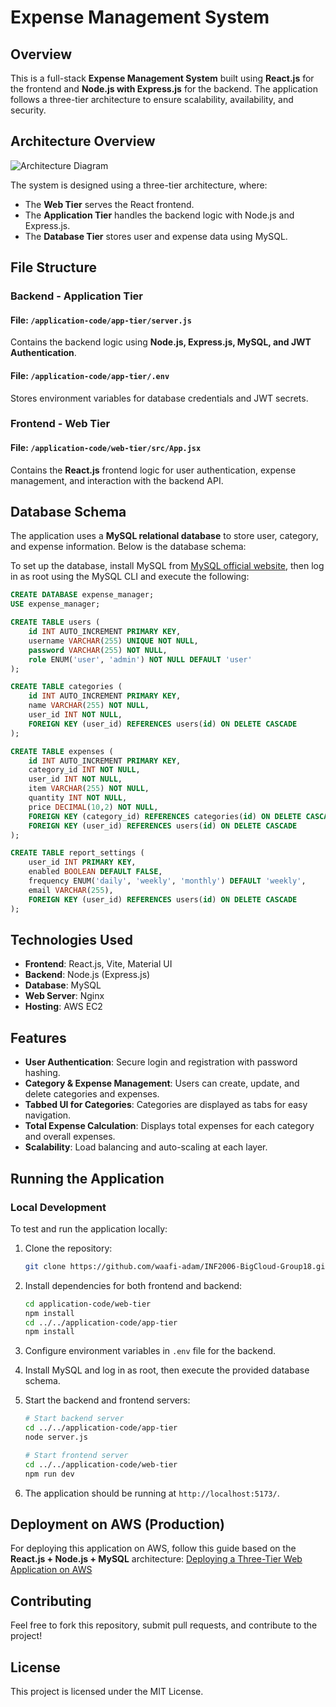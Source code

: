 # Expense Management System

## Overview

This is a full-stack **Expense Management System** built using **React.js** for the frontend and **Node.js with Express.js** for the backend. The application follows a three-tier architecture to ensure scalability, availability, and security.

## Architecture Overview

![Architecture Diagram](https://github.com/aws-samples/aws-three-tier-web-architecture-workshop/blob/main/application-code/web-tier/src/assets/3TierArch.png)

The system is designed using a three-tier architecture, where:

- The **Web Tier** serves the React frontend.
- The **Application Tier** handles the backend logic with Node.js and Express.js.
- The **Database Tier** stores user and expense data using MySQL.

## File Structure

### Backend - Application Tier

#### File: `/application-code/app-tier/server.js`

Contains the backend logic using **Node.js, Express.js, MySQL, and JWT Authentication**.

#### File: `/application-code/app-tier/.env`

Stores environment variables for database credentials and JWT secrets.

### Frontend - Web Tier

#### File: `/application-code/web-tier/src/App.jsx`

Contains the **React.js** frontend logic for user authentication, expense management, and interaction with the backend API.

## Database Schema

The application uses a **MySQL relational database** to store user, category, and expense information. Below is the database schema:

To set up the database, install MySQL from [MySQL official website](https://dev.mysql.com/downloads/mysql/), then log in as root using the MySQL CLI and execute the following:

```sql
CREATE DATABASE expense_manager;
USE expense_manager;

CREATE TABLE users (
    id INT AUTO_INCREMENT PRIMARY KEY,
    username VARCHAR(255) UNIQUE NOT NULL,
    password VARCHAR(255) NOT NULL,
    role ENUM('user', 'admin') NOT NULL DEFAULT 'user'
);

CREATE TABLE categories (
    id INT AUTO_INCREMENT PRIMARY KEY,
    name VARCHAR(255) NOT NULL,
    user_id INT NOT NULL,
    FOREIGN KEY (user_id) REFERENCES users(id) ON DELETE CASCADE
);

CREATE TABLE expenses (
    id INT AUTO_INCREMENT PRIMARY KEY,
    category_id INT NOT NULL,
    user_id INT NOT NULL,
    item VARCHAR(255) NOT NULL,
    quantity INT NOT NULL,
    price DECIMAL(10,2) NOT NULL,
    FOREIGN KEY (category_id) REFERENCES categories(id) ON DELETE CASCADE,
    FOREIGN KEY (user_id) REFERENCES users(id) ON DELETE CASCADE
);

CREATE TABLE report_settings (
    user_id INT PRIMARY KEY,
    enabled BOOLEAN DEFAULT FALSE,
    frequency ENUM('daily', 'weekly', 'monthly') DEFAULT 'weekly',
    email VARCHAR(255),
    FOREIGN KEY (user_id) REFERENCES users(id) ON DELETE CASCADE
);
```

## Technologies Used

- **Frontend**: React.js, Vite, Material UI
- **Backend**: Node.js (Express.js)
- **Database**: MySQL
- **Web Server**: Nginx
- **Hosting**: AWS EC2

## Features

- **User Authentication**: Secure login and registration with password hashing.
- **Category & Expense Management**: Users can create, update, and delete categories and expenses.
- **Tabbed UI for Categories**: Categories are displayed as tabs for easy navigation.
- **Total Expense Calculation**: Displays total expenses for each category and overall expenses.
- **Scalability**: Load balancing and auto-scaling at each layer.

## Running the Application

### Local Development

To test and run the application locally:

1. Clone the repository:
   ```sh
   git clone https://github.com/waafi-adam/INF2006-BigCloud-Group18.git
   ```
2. Install dependencies for both frontend and backend:
   ```sh
   cd application-code/web-tier
   npm install
   cd ../../application-code/app-tier
   npm install
   ```
3. Configure environment variables in `.env` file for the backend.
4. Install MySQL and log in as root, then execute the provided database schema.
5. Start the backend and frontend servers:

   ```sh
   # Start backend server
   cd ../../application-code/app-tier
   node server.js

   # Start frontend server
   cd ../../application-code/web-tier
   npm run dev
   ```

6. The application should be running at `http://localhost:5173/`.

## Deployment on AWS (Production)

For deploying this application on AWS, follow this guide based on the **React.js + Node.js + MySQL** architecture:
[Deploying a Three-Tier Web Application on AWS](https://www.youtube.com/watch?v=amiIcyt-J2A)

## Contributing

Feel free to fork this repository, submit pull requests, and contribute to the project!

## License

This project is licensed under the MIT License.
